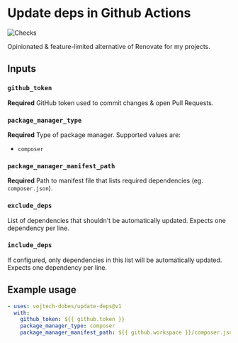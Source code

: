 # Update deps in Github Actions

![Checks](https://github.com/vojtech-dobes/update-deps/actions/workflows/checks.yml/badge.svg?branch=master&event=push)

Opinionated & feature-limited alternative of Renovate for my projects.



## Inputs

### `github_token`

**Required** GitHub token used to commit changes & open Pull Requests.

### `package_manager_type`

**Required** Type of package manager. Supported values are:

- `composer`

### `package_manager_manifest_path`

**Required** Path to manifest file that lists required dependencies (eg. `composer.json`).

### `exclude_deps`

List of dependencies that shouldn't be automatically updated. Expects one dependency per line.

### `include_deps`

If configured, only dependencies in this list will be automatically updated. Expects one dependency per line.



## Example usage

```yaml
- uses: vojtech-dobes/update-deps@v1
  with:
    github_token: ${{ github.token }}
    package_manager_type: composer
    package_manager_manifest_path: ${{ github.workspace }}/composer.json
```

